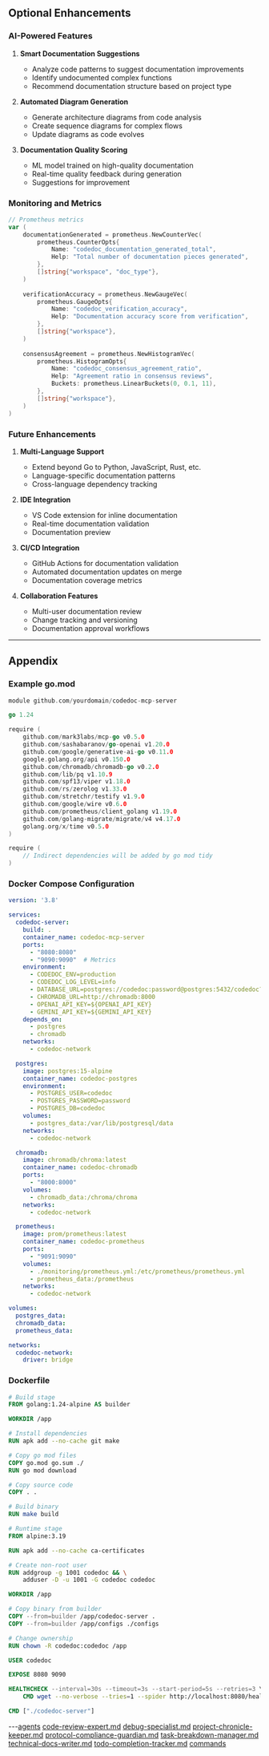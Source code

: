 ## Optional Enhancements

### AI-Powered Features

1. **Smart Documentation Suggestions**
    - Analyze code patterns to suggest documentation improvements
    - Identify undocumented complex functions
    - Recommend documentation structure based on project type

2. **Automated Diagram Generation**
    - Generate architecture diagrams from code analysis
    - Create sequence diagrams for complex flows
    - Update diagrams as code evolves

3. **Documentation Quality Scoring**
    - ML model trained on high-quality documentation
    - Real-time quality feedback during generation
    - Suggestions for improvement

### Monitoring and Metrics

```go
// Prometheus metrics
var (
    documentationGenerated = prometheus.NewCounterVec(
        prometheus.CounterOpts{
            Name: "codedoc_documentation_generated_total",
            Help: "Total number of documentation pieces generated",
        },
        []string{"workspace", "doc_type"},
    )
    
    verificationAccuracy = prometheus.NewGaugeVec(
        prometheus.GaugeOpts{
            Name: "codedoc_verification_accuracy",
            Help: "Documentation accuracy score from verification",
        },
        []string{"workspace"},
    )
    
    consensusAgreement = prometheus.NewHistogramVec(
        prometheus.HistogramOpts{
            Name: "codedoc_consensus_agreement_ratio",
            Help: "Agreement ratio in consensus reviews",
            Buckets: prometheus.LinearBuckets(0, 0.1, 11),
        },
        []string{"workspace"},
    )
)
```

### Future Enhancements

1. **Multi-Language Support**
    - Extend beyond Go to Python, JavaScript, Rust, etc.
    - Language-specific documentation patterns
    - Cross-language dependency tracking

2. **IDE Integration**
    - VS Code extension for inline documentation
    - Real-time documentation validation
    - Documentation preview

3. **CI/CD Integration**
    - GitHub Actions for documentation validation
    - Automated documentation updates on merge
    - Documentation coverage metrics

4. **Collaboration Features**
    - Multi-user documentation review
    - Change tracking and versioning
    - Documentation approval workflows

---

## Appendix

### Example go.mod

```go
module github.com/yourdomain/codedoc-mcp-server

go 1.24

require (
    github.com/mark3labs/mcp-go v0.5.0
    github.com/sashabaranov/go-openai v1.20.0
    github.com/google/generative-ai-go v0.11.0
    google.golang.org/api v0.150.0
    github.com/chromadb/chromadb-go v0.2.0
    github.com/lib/pq v1.10.9
    github.com/spf13/viper v1.18.0
    github.com/rs/zerolog v1.33.0
    github.com/stretchr/testify v1.9.0
    github.com/google/wire v0.6.0
    github.com/prometheus/client_golang v1.19.0
    github.com/golang-migrate/migrate/v4 v4.17.0
    golang.org/x/time v0.5.0
)

require (
    // Indirect dependencies will be added by go mod tidy
)
```

### Docker Compose Configuration

```yaml
version: '3.8'

services:
  codedoc-server:
    build: .
    container_name: codedoc-mcp-server
    ports:
      - "8080:8080"
      - "9090:9090"  # Metrics
    environment:
      - CODEDOC_ENV=production
      - CODEDOC_LOG_LEVEL=info
      - DATABASE_URL=postgres://codedoc:password@postgres:5432/codedoc?sslmode=disable
      - CHROMADB_URL=http://chromadb:8000
      - OPENAI_API_KEY=${OPENAI_API_KEY}
      - GEMINI_API_KEY=${GEMINI_API_KEY}
    depends_on:
      - postgres
      - chromadb
    networks:
      - codedoc-network

  postgres:
    image: postgres:15-alpine
    container_name: codedoc-postgres
    environment:
      - POSTGRES_USER=codedoc
      - POSTGRES_PASSWORD=password
      - POSTGRES_DB=codedoc
    volumes:
      - postgres_data:/var/lib/postgresql/data
    networks:
      - codedoc-network

  chromadb:
    image: chromadb/chroma:latest
    container_name: codedoc-chromadb
    ports:
      - "8000:8000"
    volumes:
      - chromadb_data:/chroma/chroma
    networks:
      - codedoc-network

  prometheus:
    image: prom/prometheus:latest
    container_name: codedoc-prometheus
    ports:
      - "9091:9090"
    volumes:
      - ./monitoring/prometheus.yml:/etc/prometheus/prometheus.yml
      - prometheus_data:/prometheus
    networks:
      - codedoc-network

volumes:
  postgres_data:
  chromadb_data:
  prometheus_data:

networks:
  codedoc-network:
    driver: bridge
```

### Dockerfile

```dockerfile
# Build stage
FROM golang:1.24-alpine AS builder

WORKDIR /app

# Install dependencies
RUN apk add --no-cache git make

# Copy go mod files
COPY go.mod go.sum ./
RUN go mod download

# Copy source code
COPY . .

# Build binary
RUN make build

# Runtime stage
FROM alpine:3.19

RUN apk add --no-cache ca-certificates

# Create non-root user
RUN addgroup -g 1001 codedoc && \
    adduser -D -u 1001 -G codedoc codedoc

WORKDIR /app

# Copy binary from builder
COPY --from=builder /app/codedoc-server .
COPY --from=builder /app/configs ./configs

# Change ownership
RUN chown -R codedoc:codedoc /app

USER codedoc

EXPOSE 8080 9090

HEALTHCHECK --interval=30s --timeout=3s --start-period=5s --retries=3 \
    CMD wget --no-verbose --tries=1 --spider http://localhost:8080/health || exit 1

CMD ["./codedoc-server"]
```

---[agents](../../c2mcp/.claude/agents)
[code-review-expert.md](../../c2mcp/.claude/agents/code-review-expert.md)
[debug-specialist.md](../../c2mcp/.claude/agents/debug-specialist.md)
[project-chronicle-keeper.md](../../c2mcp/.claude/agents/project-chronicle-keeper.md)
[protocol-compliance-guardian.md](../../c2mcp/.claude/agents/protocol-compliance-guardian.md)
[task-breakdown-manager.md](../../c2mcp/.claude/agents/task-breakdown-manager.md)
[technical-docs-writer.md](../../c2mcp/.claude/agents/technical-docs-writer.md)
[todo-completion-tracker.md](../../c2mcp/.claude/agents/todo-completion-tracker.md)
[commands](../../c2mcp/.claude/commands)